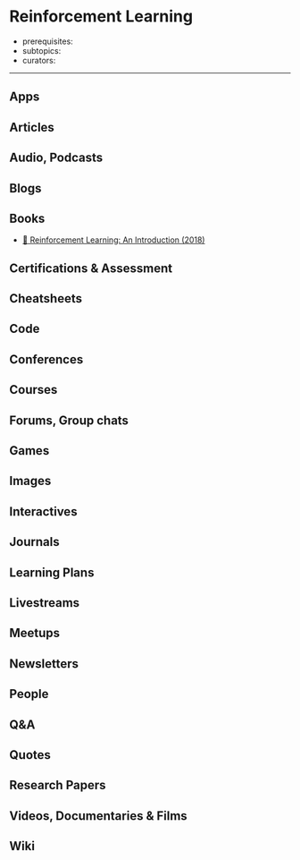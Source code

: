 # Reinforcement Learning

- prerequisites:
- subtopics:
- curators:

------

## Apps

## Articles

## Audio, Podcasts

## Blogs

## Books

- [📖 Reinforcement Learning: An Introduction (2018)](http://www.incompleteideas.net/book/bookdraft2018jan1.pdf)


## Certifications & Assessment

## Cheatsheets

## Code

## Conferences

## Courses

## Forums, Group chats

## Games

## Images

## Interactives

## Journals

## Learning Plans

## Livestreams

## Meetups

## Newsletters

## People

## Q&A

## Quotes

## Research Papers

## Videos, Documentaries & Films

## Wiki
